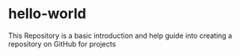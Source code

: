 # hello-world
This Repository is a basic introduction and help guide into creating a repository on GitHub for projects

